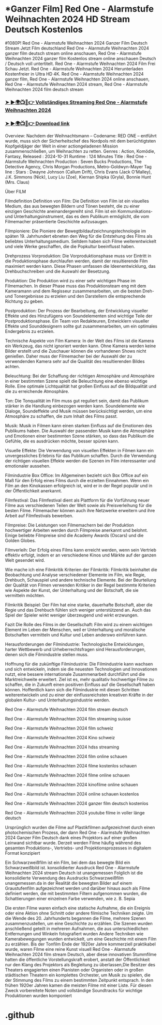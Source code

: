 # *Ganzer Film] Red One - Alarmstufe Weihnachten 2024 HD Stream Deutsch Kostenlos

#1080P! Red One - Alarmstufe Weihnachten 2024 Ganzer Film Deutsch Stream Jetzt Film deutschland Red One - Alarmstufe Weihnachten 2024 ganzer film deutsch stream online anschauen, Red One - Alarmstufe Weihnachten 2024 ganzer film Kostenlos stream online anschauen Deutsch / Deutsch voll untertitelt. Red One - Alarmstufe Weihnachten 2024 Film Frei Schau Jetzt. Red One - Alarmstufe Weihnachten 2024 Herunterladen Kostenfreier in Ultra HD 4K. Red One - Alarmstufe Weihnachten 2024 ganzer film, Red One - Alarmstufe Weihnachten 2024 online anschauen, Red One - Alarmstufe Weihnachten 2024 stream, Red One - Alarmstufe Weihnachten 2024 film deutsch stream

<h3><a href="https://thedailyfun.online/movie.php?id=845781">➤ ►🌍📺📱👉 Vollständiges Streaming Red One - Alarmstufe Weihnachten 2024</a></h3>

<h3><a href="https://thedailyfun.online/">➤ ►🌍📺📱👉 Download link</a></h3>

Overview: Nachdem der Weihnachtsmann – Codename: RED ONE – entführt wurde, muss sich der Sicherheitschef des Nordpols mit dem berüchtigtsten Kopfgeldjäger der Welt in einer actiongeladenen Mission zusammenschließen, um Weihnachten zu retten.
Genres : Action, Komödie, Fantasy, 
Released : 2024-10-31
Runtime : 124 Minutes
Title : Red One - Alarmstufe Weihnachten
Production : Seven Bucks Productions, The Detective Agency, Chris Morgan Productions, Metro-Goldwyn-Mayer
Tag line : 
Stars : Dwayne Johnson (Callum Drift), Chris Evans (Jack O'Malley), J.K. Simmons (Nick), Lucy Liu (Zoe), Kiernan Shipka (Gryla), Bonnie Hunt (Mrs. Claus)




Über FILM

Filmdefinition Definition von Film: Die Definition von Film ist ein visuelles Medium, das aus bewegten Bildern und Tönen besteht, die zu einer einzigen Geschichte aneinandergereiht sind. Film ist ein Kommunikations- und Unterhaltungsinstrument, das es dem Publikum ermöglicht, die vom Filmemacher präsentierte Geschichte aufzusaugen.

Filmpioniere: Die Pioniere der Bewegtbildaufzeichnungstechnologie im späten 19. Jahrhundert ebneten den Weg für die Entstehung des Films als beliebtes Unterhaltungsmedium. Seitdem haben sich Filme weiterentwickelt und viele Werke geschaffen, die die Popkultur beeinflusst haben.

Drehprozess Vorproduktion: Die Vorproduktionsphase muss vor Eintritt in die Produktionsphase durchlaufen werden, damit der resultierende Film maximiert werden kann. Diese Phasen umfassen die Ideenentwicklung, das Drehbuchschreiben und die Auswahl der Besetzung.

Produktion: Die Produktion wird zu einer sehr wichtigen Phase im Filmemachen. In dieser Phase muss das Produktionsteam eng mit dem Kameramann und dem Regisseur zusammenarbeiten, um die besten Dreh- und Tonergebnisse zu erzielen und den Darstellern die entsprechende Richtung zu geben.

Postproduktion: Der Prozess der Bearbeitung, der Entwicklung visueller Effekte und des Hinzufügens von Soundelementen sind wichtige Teile der Postproduktionsphase. Ein Team von Redakteuren, Entwicklern visueller Effekte und Sounddesignern sollte gut zusammenarbeiten, um ein optimales Endergebnis zu erzielen.

Technische Aspekte von Film Kamera: In der Welt des Films ist die Kamera ein Werkzeug, das nicht ignoriert werden kann. Ohne Kamera werden keine Bilder erstellt und die Zuschauer können die vorhandenen Shows nicht genießen. Daher muss der Filmemacher bei der Auswahl der zu verwendenden Kamera sehr auf die Qualität des resultierenden Bildes achten.

Beleuchtung: Bei der Schaffung der richtigen Atmosphäre und Atmosphäre in einer bestimmten Szene spielt die Beleuchtung eine ebenso wichtige Rolle. Eine optimale Lichtqualität hat großen Einfluss auf die Bildqualität und die zu erreichende Atmosphäre.

Ton: Die Tonqualität im Film muss gut reguliert sein, damit das Publikum stärker in die Handlung einbezogen werden kann. Soundelemente wie Dialoge, Soundeffekte und Musik müssen berücksichtigt werden, um eine Atmosphäre zu schaffen, die zum Inhalt des Films passt.

Musik: Musik in Filmen kann einen starken Einfluss auf die Emotionen des Publikums haben. Die Auswahl der passenden Musik kann die Atmosphäre und Emotionen einer bestimmten Szene stärken, so dass das Publikum die Gefühle, die es ausdrücken möchte, besser spüren kann.

Visuelle Effekte: Die Verwendung von visuellen Effekten in Filmen kann ein unvergessliches Erlebnis für das Publikum schaffen. Durch die Verwendung der richtigen visuellen Effekte werden die Szenen im Film interessanter und emotionaler aussehen.

Filmindustrie Box Office: Im Allgemeinen bezieht sich Box Office auf ein Maß für den Erfolg eines Films durch die erzielten Einnahmen. Wenn ein Film an den Kinokassen erfolgreich ist, wird er in der Regel populär und in der Öffentlichkeit anerkannt.

Filmfestival: Das Filmfestival dient als Plattform für die Vorführung neuer Filme aus verschiedenen Teilen der Welt sowie als Preisverleihung für die besten Filme. Filmemacher können auch ihre Netzwerke erweitern und ihre Arbeit auf Filmfestivals bewerben.

Filmpreise: Die Leistungen von Filmemachern bei der Produktion hochwertiger Arbeiten werden durch Filmpreise anerkannt und belohnt. Einige beliebte Filmpreise sind die Academy Awards (Oscars) und die Golden Globes.

Filmverleih: Der Erfolg eines Films kann erreicht werden, wenn sein Vertrieb effektiv erfolgt, indem er an verschiedene Kinos und Märkte auf der ganzen Welt gesendet wird.

Wie mache ich eine Filmkritik Kriterien der Filmkritik: Filmkritik beinhaltet die Beobachtung und Analyse verschiedener Elemente im Film, wie Regie, Drehbuch, Schauspiel und andere technische Elemente. Bei der Beurteilung der Qualität von Filmen verwenden Kritiker in der Regel bestimmte Kriterien wie Aspekte der Kunst, der Unterhaltung und der Botschaft, die sie vermitteln möchten.

Filmkritik Beispiel: Der Film hat eine starke, dauerhafte Botschaft, aber die Regie und das Drehbuch fühlen sich weniger unterstützend an. Auch das Spiel der Spieler wirkt weniger überzeugend und wirkt erzwungen.

Fazit Die Rolle des Films in der Gesellschaft: Film wird zu einem wichtigen Element im Leben der Menschen, weil er Unterhaltung und moralische Botschaften vermitteln und Kultur und Leben anderswo einführen kann.

Herausforderungen der Filmindustrie: Technologische Entwicklungen, harter Wettbewerb und Urheberrechtsfragen sind Herausforderungen, denen sich die Filmindustrie stellen muss.

Hoffnung für die zukünftige Filmindustrie: Die Filmindustrie kann wachsen und sich entwickeln, indem sie die neuesten Technologien und Innovationen nutzt, eine bessere internationale Zusammenarbeit durchführt und die Marktreichweite erweitert. Ziel ist es, mehr qualitativ hochwertige Filme zu schaffen, die in Zukunft einen positiven Einfluss auf die Gesellschaft haben können. Hoffentlich kann sich die Filmindustrie mit diesen Schritten weiterentwickeln und zu einer der einflussreichsten kreativen Kräfte in der globalen Kultur- und Unterhaltungsindustrie werden.

Red One - Alarmstufe Weihnachten 2024 film stream deutsch

Red One - Alarmstufe Weihnachten 2024 film streaming suisse

Red One - Alarmstufe Weihnachten 2024 film schweiz

Red One - Alarmstufe Weihnachten 2024 Kino schweiz

Red One - Alarmstufe Weihnachten 2024 hdss streaming

Red One - Alarmstufe Weihnachten 2024 film online schauen

Red One - Alarmstufe Weihnachten 2024 filme kostenlos schauen

Red One - Alarmstufe Weihnachten 2024 filme online schauen

Red One - Alarmstufe Weihnachten 2024 kinofilme online schauen

Red One - Alarmstufe Weihnachten 2024 online schauen kostenlos

Red One - Alarmstufe Weihnachten 2024 ganzer film deutsch kostenlos

Red One - Alarmstufe Weihnachten 2024 youtube filme in voller länge deutsch

Ursprünglich wurden die Filme auf Plastikfilmen aufgezeichnet durch einen photochemischen Prozess, der dann Red One - Alarmstufe Weihnachten 2024 Ganzer Film Deutsch dank eines Projektors auf einer großen Leinwand sichtbar wurde. Derzeit werden Filme häufig während des gesamten Produktions-, Vertriebs- und Projektionsprozesses in digitalem Format konzipiert

Ein Schwarzweißfilm ist ein Film, bei dem das bewegte Bild ein Schwarzweißbild ist. konsolidierter Ausdruck Red One - Alarmstufe Weihnachten 2024 stream Deutsch ist unangemessen Folglich ist die konsolidierte Verwendung des Ausdrucks Schwarzweißfilm unangemessen.da in der Realität die bewegten Bilder auf einem Graustufenfilm aufgezeichnet werden und darüber hinaus auch als Filme definiert werden, die mit bestimmten Filtern aufgenommen wurden, die Schattierungen einer einzelnen Farbe verwenden, wie z. B. Sepia

Die ersten Filme waren einfach eine statische Aufnahme, die ein Ereignis oder eine Aktion ohne Schnitt oder andere filmische Techniken zeigte. Um die Wende des 20. Jahrhunderts begannen die Filme, mehrere Szenen zusammenzustellen, um eine Geschichte zu erzählen. Die Szenen wurden anschließend geteilt in mehreren Aufnahmen, die aus unterschiedlichen Entfernungen und Winkeln fotografiert wurden Andere Techniken wie Kamerabewegungen wurden entwickelt, um eine Geschichte mit einem Film zu erzählen. Bis der Tonfilm Ende der 1920er Jahre kommerziell praktikabel wurde, waren Filme eine reine Kunst visuell Red One - Alarmstufe Weihnachten 2024 film stream Deutsch, aber diese innovativen Stummfilme hatten die öffentliche Vorstellungskraft erobert, anstatt der Öffentlichkeit nur den Klang des Projektors als Begleitung zu überlassen,Die Besitzer des Theaters engagierten einen Pianisten oder Organisten oder in großen städtischen Theatern ein komplettes Orchester, um Musik zu spielen, die der Stimmung des Films zu einem bestimmten Zeitpunkt entsprach. In den frühen 1920er Jahren kamen die meisten Filme mit einer Liste. Für diesen Zweck vorbereitete Noten und vollständige Soundtracks für wichtige Produktionen wurden komponiert

# .github 
